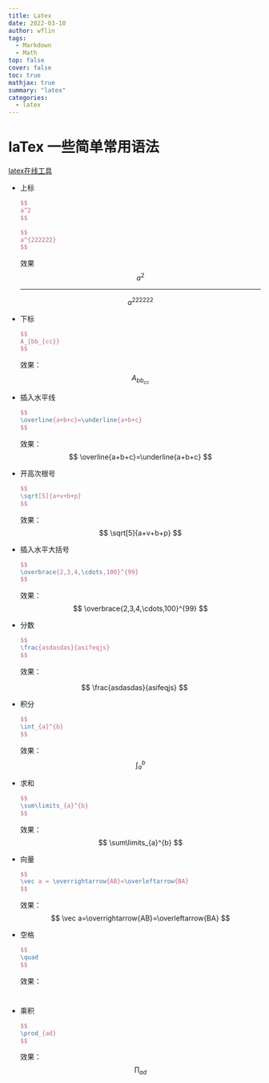 ```yaml
---
title: Latex
date: 2022-03-10
author: wflin
tags:
  - Markdown
  - Math
top: false
cover: false
toc: true
mathjax: true
summary: "latex"
categories:
  - latex
---
```


# laTex 一些简单常用语法

[latex在线工具](https://www.latexlive.com/)

* 上标

  ```latex
  $$
  a^2
  $$
  ```

  

  ```latex
  $$
  a^{222222}
  $$
  ```

  

  效果
  $$
  a^2
  $$
  

  ----------------------------------------------------------------

  
  $$
  a^{222222}
  $$
  
* 下标

  ```latex
  $$
  A_{bb_{cc}}
  $$
  ```

  效果：
  $$
  A_{bb_{cc}}
  $$

* 插入水平线

  ```latex
  $$
  \overline{a+b+c}=\underline{a+b+c}
  $$
  ```

  效果：
  $$
  \overline{a+b+c}=\underline{a+b+c}
  $$

* 开高次根号

  ```latex
  $$
  \sqrt[5]{a+v+b+p}
  $$
  ```

  效果：
  $$
  \sqrt[5]{a+v+b+p}
  $$
  
* 插入水平大括号

  ```latex
  $$
  \overbrace{2,3,4,\cdots,100}^{99}
  $$
  ```

  效果：
  $$
  \overbrace{2,3,4,\cdots,100}^{99}
  $$

* 分数

  ```latex
  $$
  \frac{asdasdas}{asifeqjs}
  $$
  ```

  效果：

$$
\frac{asdasdas}{asifeqjs}
$$

* 积分

  ```latex
  $$
  \int_{a}^{b}
  $$
  ```

  

  效果：
  $$
  \int_{a}^{b}
  $$
  
* 求和

  ```latex
  $$
  \sum\limits_{a}^{b}
  $$
  ```

  效果：
  $$
  \sum\limits_{a}^{b}
  $$

* 向量

  ```latex
  $$
  \vec a = \overrightarrow{AB}=\overleftarrow{BA}
  $$
  ```

  效果：
  $$
  \vec a=\overrightarrow{AB}=\overleftarrow{BA}
  $$

* 空格

  ```latex
  $$
  \quad
  $$
  ```

  效果：
  $$
  \quad
  $$

* 乘积

  ```latex
  $$
  \prod_{ad}
  $$
  ```

  效果：
  $$
  \prod_{ad}
  $$